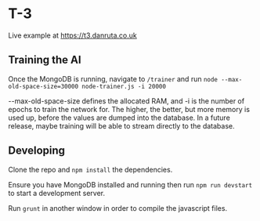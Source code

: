 # T-3

Live example at https://t3.danruta.co.uk

## Training the AI

Once the MongoDB is running, navigate to `/trainer` and run `node --max-old-space-size=30000 node-trainer.js -i 20000`

--max-old-space-size defines the allocated RAM, and -i is the number of epochs to train the network for. The higher, the better, but more memory is used up, before the values are dumped into the database. In a future release, maybe training will be able to stream directly to the database.


## Developing

Clone the repo and `npm install` the dependencies.

Ensure you have MongoDB installed and running then run `npm run devstart` to start a development server.

Run `grunt` in another window in order to compile the javascript files.
